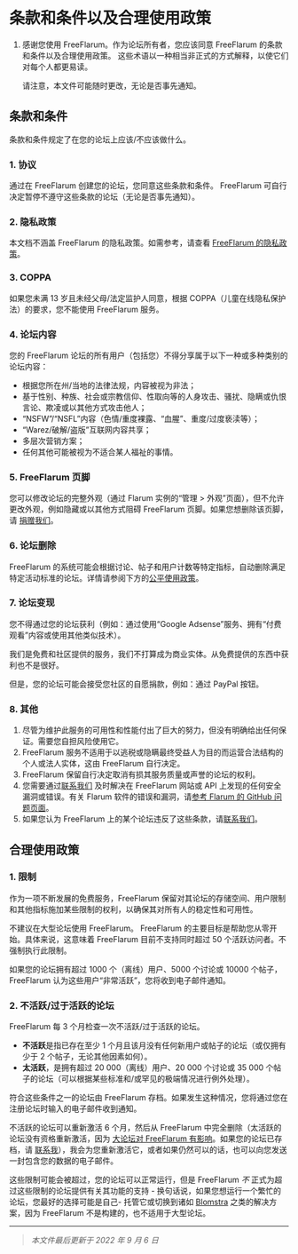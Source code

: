 # 条款和条件以及合理使用政策

1. 感谢您使用 FreeFlarum。作为论坛所有者，您应该同意 FreeFlarum 的条款和条件以及合理使用政策。
   这些术语以一种相当非正式的方式解释，以使它们对每个人都更易读。

   请注意，本文件可能随时更改，无论是否事先通知。

## 条款和条件

   条款和条件规定了在您的论坛上应该/不应该做什么。

### 1. 协议

   通过在 FreeFlarum 创建您的论坛，您同意这些条款和条件。 FreeFlarum 可自行决定暂停不遵守这些条款的论坛（无论是否事先通知）。

### 2. 隐私政策

   本文档不涵盖 FreeFlarum 的隐私政策。如需参考，请查看 [FreeFlarum 的隐私政策](https://docs.freeflarum.com/zh/法律信息/隐私政策)。

### 3. COPPA

   如果您未满 13 岁且未经父母/法定监护人同意，根据 COPPA（儿童在线隐私保护法）的要求，您不能使用 FreeFlarum 服务。

### 4. 论坛内容

   您的 FreeFlarum 论坛的所有用户（包括您）不得分享属于以下一种或多种类别的论坛内容：

   - 根据您所在州/当地的法律法规，内容被视为非法；
   - 基于性别、种族、社会或宗教信仰、性取向等的人身攻击、骚扰、隐瞒或仇恨言论、欺凌或以其他方式攻击他人；
   - “NSFW”/“NSFL”内容（色情/重度裸露、“血腥”、重度/过度亵渎等）；
   - “Warez/破解/盗版”互联网内容共享；
   - 多层次营销方案；
   - 任何其他可能被视为不适合某人福祉的事情。

### 5. FreeFlarum 页脚

   您可以修改论坛的完整外观（通过 Flarum 实例的“管理 > 外观”页面），但不允许更改外观，例如隐藏或以其他方式阻碍 FreeFlarum 页脚。如果您想删除该页脚，请 [捐赠我们](https://freeflarum.com/donate)。

### 6. 论坛删除

   FreeFlarum 的系统可能会根据讨论、帖子和用户计数等特定指标，自动删除满足特定活动标准的论坛。详情请参阅下方的[公平使用政策](https://docs.freeflarum.com/zh/法律信息/条款和条件以及合理使用政策/#_2)。

### 7. 论坛变现

   您不得通过您的论坛获利（例如：通过使用“Google Adsense”服务、拥有“付费观看”内容或使用其他类似技术）。

   我们是免费和社区提供的服务，我们不打算成为商业实体。从免费提供的东西中获利也不是很好。

   但是，您的论坛可能会接受您社区的自愿捐款，例如：通过 PayPal 按钮。

   ### 8. 其他

   1. 尽管为维护此服务的可用性和性能付出了巨大的努力，但没有明确给出任何保证。需要您自担风险使用它。
   2. FreeFlarum 服务不适用于以逃税或隐瞒最终受益人为目的而运营合法结构的个人或法人实体，这由 FreeFlarum 自行决定。
   3. FreeFlarum 保留自行决定取消有损其服务质量或声誉的论坛的权利。
   4. 您需要通过[联系我们](https://freeflarum.com/support) 及时解决在 FreeFlarum 网站或 API 上发现的任何安全漏洞或错误。有关 Flarum 软件的错误和漏洞，请[参考 Flarum 的 GitHub 问题页面](https://github.com/flarum/framework/issues)。
   5. 如果您认为 FreeFlarum 上的某个论坛违反了这些条款，请[联系我们](https://freeflarum.com/support)。

## 合理使用政策

### 1. 限制

作为一项不断发展的免费服务，FreeFlarum 保留对其论坛的存储空间、用户限制和其他指标施加某些限制的权利，以确保其对所有人的稳定性和可用性。

不建议在大型论坛使用 FreeFlarum。 FreeFlarum 的主要目标是帮助您从零开始。具体来说，这意味着 FreeFlarum 目前不支持同时超过 50 个活跃访问者。不强制执行此限制。

如果您的论坛拥有超过 1000 个（离线）用户、5000 个讨论或 10000 个帖子，FreeFlarum 认为这些用户“非常活跃”，您将收到电子邮件通知。

### 2. 不活跃/过于活跃的论坛

FreeFlarum 每 3 个月检查一次不活跃/过于活跃的论坛。

- **不活跃**是指已存在至少 1 个月且该月没有任何新用户或帖子的论坛（或仅拥有少于 2 个帖子，无论其他因素如何）。
- **太活跃**，是拥有超过 20 000（离线）用户、20 000 个讨论或 35 000 个帖子的论坛（可以根据某些标准和/或罕见的极端情况进行例外处理）。

符合这些条件之一的论坛由 FreeFlarum 存档。如果发生这种情况，您将通过您在注册论坛时输入的电子邮件收到通知。

不活跃的论坛可以重新激活 6 个月，然后从 FreeFlarum 中完全删除（太活跃的论坛没有资格重新激活，因为 [大论坛对 FreeFlarum 有影响](https://discuss.flarum.org/d/7585/3828)。如果您的论坛已存档，请 [联系我](https://freeflarum.com/support)），我会为您重新激活它，或者如果仍然可以的话，也可以向您发送一封包含您的数据的电子邮件。

这些限制可能会被超过，您的论坛可以正常运行，但是 FreeFlarum *不* 正式为超过这些限制的论坛提供有关其功能的支持 - 换句话说，如果您想运行一个繁忙的论坛，您最好的选择可能是自己- 托管它或切换到诸如 [Blomstra](https://blomstra.net) 之类的解决方案，因为 FreeFlarum 不是构建的，也不适用于大型论坛。

---

> *本文件最后更新于 2022 年 9 月 6 日*
